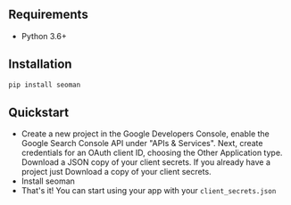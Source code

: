 ## Requirements

* Python 3.6+


## Installation


```python
pip install seoman
```


## Quickstart
- Create a new project in the Google Developers Console, enable the Google Search Console API under "APIs & Services". Next, create credentials for an OAuth client ID, choosing the Other Application type. Download a JSON copy of your client secrets. If you already have a project just Download a copy of your client secrets.
- Install seoman
- That's it! You can start using your app with your `client_secrets.json`